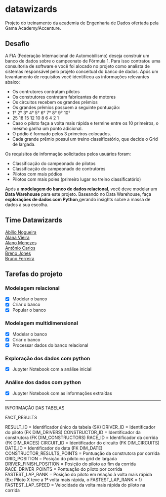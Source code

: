 # datawizards
Projeto do treinamento da academia de Engenharia de Dados ofertada pela Gama Academy/Accenture.

## Desafio 

A FIA (Federação Internacional de Automobilismo) deseja construir um banco de dados sobre o campeonato de Fórmula 1.
Para isso contratou uma consultoria de software e você foi alocado no projeto como analista de sistemas responsável pelo projeto conceitual do banco de dados.
Após um levantamento de requisitos você identificou as informações relevantes abaixo:
* Os contrutores contratam pilotos
* Os construtores contratam fabricantes de motores
* Os circuitos recebem os grandes prêmios
* Os grandes prêmios possuem a seguinte pontuação:
* 1°	2°	3°	4°	5°	6°	7°	8°	9°	10°
* 25	18	15	12	10	8	6	4	2	1
* Caso o piloto faça a volta mais rápida e termine entre os 10 primeiros, o mesmo ganha um ponto adicional.
* O pódio é formado pelos 3 primeiros colocados.
* Cada grande prêmio possui um treino classificatório, que decide o Grid de largada.

Os requisitos de informação solicitados pelos usuários foram:

* Classificação do campeonado de pilotos
* Classificação do campeonado de contrutores
* Pilotos com mais pódios
* Pilotos com mais poles (primeiro lugar no treino classificatório)



Após a **modelagem do banco de dados relacional**, você deve modelar um **Data Warehouse** para este projeto.
Baseando no Data Warehouse, faça **explorações de dados com Python**,gerando insights sobre a massa de dados à sua escolha.

## Time Datawizards

[Abílio Nogueira](https://github.com/AbilioNB)<br>
[Alana Vieira](https://github.com/alanav120)<br>
[Alano Menezes](https://github.com/alanomenezes)<br>
[Antônio Carlos](https://github.com/Sandoque)<br>
[Breno Jones](https://github.com/bjagrelliB)<br>
[Bruno Ferreira](github.com/brunof23)

## Tarefas do projeto
### Modelagem relacional 
- [x] Modelar o banco 
- [x] Criar o banco 
- [x] Popular o banco 
### Modelagem multidimensional
- [x] Modelar o banco 
- [x] Criar o banco 
- [x] Processar dados do banco relacional
### Exploração dos dados com python
- [x] Jupyter Notebook com a análise inicial
### Análise dos dados com python
- [x] Jupyter Notebook com as informações extraídas 

-----------------------------------------------------------

INFORMAÇÃO DAS TABELAS

FACT_RESULTS

RESULT_ID                     = Identificador único da tabela (SK) 
DRIVER_ID                     = Identificador do piloto (FK DIM_DRIVERS)
CONSTRUCTOR_ID                = Identificador da construtora (FK DIM_CONSTRUCTORS)
RACE_ID                       = Identificador da corrida (FK DIM_RACES)
CIRCUIT_ID                    = Identificador do circuito (FK DIM_CIRCUITS)
DATE_ID                       = Identificador de data (FK DIM_DATE)
CONSTRUCTOR_RESULTS_POINTS    = Pontuação da construtora por corrida
GRID_POSITION                 = Posição do piloto no grid de largada
DRIVER_FINISH_POSITION        = Posição do piloto ao fim da corrida
RACE_DRIVER_POINTS            = Pontuação do piloto por corrida
FASTEST_LAP_RANK              = Posição do piloto em relação à volta mais rápida (Ex: Piloto X teve a 1ª volta mais rápida, o FASTEST_LAP_RANK = 1)
FASTEST_LAP_SPEED             = Velocidade da volta mais rápida do piloto na corrida
